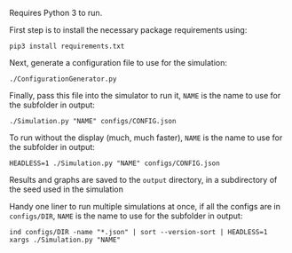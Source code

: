 Requires Python 3 to run.

First step is to install the necessary package requirements using:

```pip3 install requirements.txt```

Next, generate a configuration file to use for the simulation:

```./ConfigurationGenerator.py```

Finally, pass this file into the simulator to run it, `NAME` is the name to use for the subfolder in output:

```./Simulation.py "NAME" configs/CONFIG.json```

To run without the display (much, much faster), `NAME` is the name to use for the subfolder in output:

```HEADLESS=1 ./Simulation.py "NAME" configs/CONFIG.json```

Results and graphs are saved to the `output` directory, in a subdirectory of
the seed used in the simulation

Handy one liner to run multiple simulations at once, if all the configs are in `configs/DIR`, `NAME` is the name to use for the subfolder in output:

```ind configs/DIR -name "*.json" | sort --version-sort | HEADLESS=1 xargs ./Simulation.py "NAME"```